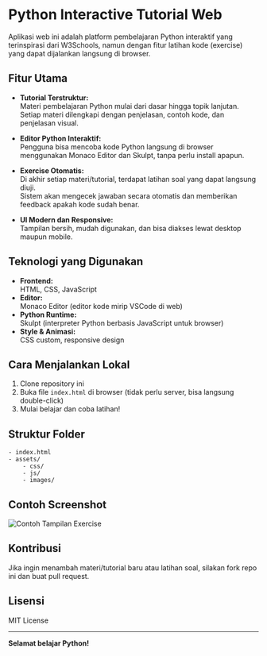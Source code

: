 # Python Interactive Tutorial Web

Aplikasi web ini adalah platform pembelajaran Python interaktif yang terinspirasi dari W3Schools, namun dengan fitur latihan kode (exercise) yang dapat dijalankan langsung di browser.

## Fitur Utama

- **Tutorial Terstruktur:**  
  Materi pembelajaran Python mulai dari dasar hingga topik lanjutan.  
  Setiap materi dilengkapi dengan penjelasan, contoh kode, dan penjelasan visual.

- **Editor Python Interaktif:**  
  Pengguna bisa mencoba kode Python langsung di browser menggunakan Monaco Editor dan Skulpt, tanpa perlu install apapun.

- **Exercise Otomatis:**  
  Di akhir setiap materi/tutorial, terdapat latihan soal yang dapat langsung diuji.  
  Sistem akan mengecek jawaban secara otomatis dan memberikan feedback apakah kode sudah benar.

- **UI Modern dan Responsive:**  
  Tampilan bersih, mudah digunakan, dan bisa diakses lewat desktop maupun mobile.

## Teknologi yang Digunakan

- **Frontend:**  
  HTML, CSS, JavaScript
- **Editor:**  
  Monaco Editor (editor kode mirip VSCode di web)
- **Python Runtime:**  
  Skulpt (interpreter Python berbasis JavaScript untuk browser)
- **Style & Animasi:**  
  CSS custom, responsive design

## Cara Menjalankan Lokal

1. Clone repository ini
2. Buka file `index.html` di browser (tidak perlu server, bisa langsung double-click)
3. Mulai belajar dan coba latihan!

## Struktur Folder

```
- index.html
- assets/
    - css/
    - js/
    - images/
```

## Contoh Screenshot

![Contoh Tampilan Exercise](screenshot-exercise.png)

## Kontribusi

Jika ingin menambah materi/tutorial baru atau latihan soal, silakan fork repo ini dan buat pull request.

## Lisensi

MIT License

---

**Selamat belajar Python!**
